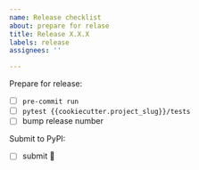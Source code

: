 ```yaml
---
name: Release checklist
about: prepare for relase
title: Release X.X.X
labels: release
assignees: ''

---
```


Prepare for release:

- [ ] `pre-commit run`
- [ ] `pytest {{cookiecutter.project_slug}}/tests` 
- [ ] bump release number

Submit to PyPI:
- [ ] submit 🎉
